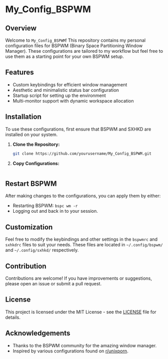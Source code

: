 # My_Config_BSPWM

## Overview
Welcome to `My_Config_BSPWM`! This repository contains my personal configuration files for BSPWM (Binary Space Partitioning Window Manager). These configurations are tailored to my workflow but feel free to use them as a starting point for your own BSPWM setup.

## Features
- Custom keybindings for efficient window management
- Aesthetic and minimalistic status bar configuration
- Startup script for setting up the environment
- Multi-monitor support with dynamic workspace allocation

## Installation
To use these configurations, first ensure that BSPWM and SXHKD are installed on your system.

1. **Clone the Repository:**
   ```bash
   git clone https://github.com/yourusername/My_Config_BSPWM.git

2. **Copy Configurations:**
    ```cp -r My_Config_BSPWM/* ~/.config/
    
## Restart BSPWM
After making changes to the configurations, you can apply them by either:
- Restarting BSPWM: `bspc wm -r`
- Logging out and back in to your session.

## Customization
Feel free to modify the keybindings and other settings in the `bspwmrc` and `sxhkdrc` files to suit your needs. These files are located in `~/.config/bspwm/` and `~/.config/sxhkd/` respectively.

## Contribution
Contributions are welcome! If you have improvements or suggestions, please open an issue or submit a pull request.

## License
This project is licensed under the MIT License - see the [LICENSE](LICENSE) file for details.

## Acknowledgements
- Thanks to the BSPWM community for the amazing window manager.
- Inspired by various configurations found on [r/unixporn](https://www.reddit.com/r/unixporn/).
```
